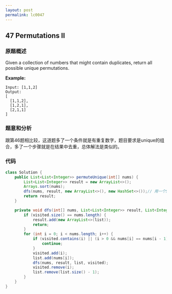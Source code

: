 ```yaml
---
layout: post
permalink: lc0047
---
```


## 47 Permutations II

### 原题概述

Given a collection of numbers that might contain duplicates, return all possible unique permutations.

**Example:**

```text
Input: [1,1,2]
Output:
[
  [1,1,2],
  [1,2,1],
  [2,1,1]
]
```

### 题意和分析

跟第46题相比较，这道题多了一个条件就是有重复数字，题目要求是unique的组合，多了一个步骤就是在结果中去重，总体解法是类似的。

### 代码

```java
class Solution {
    public List<List<Integer>> permuteUnique(int[] nums) {
        List<List<Integer>> result = new ArrayList<>();
        Arrays.sort(nums);
        dfs(nums, result, new ArrayList<>(), new HashSet<>());// 用一个Set或一维boolean数组来记录元素是否被用过
        return result;
    }

    private void dfs(int[] nums, List<List<Integer>> result, List<Integer> list, Set<Integer> visited) {
        if (visited.size() == nums.length) {
            result.add(new ArrayList<>(list));
            return;
        }
        for (int i = 0; i < nums.length; i++) {
            if (visited.contains(i) || (i > 0 && nums[i] == nums[i - 1] && !visited.contains(i - 1))) {
                continue;
            }
            visited.add(i);
            list.add(nums[i]);
            dfs(nums, result, list, visited);
            visited.remove(i);
            list.remove(list.size() - 1);
        }
    }
}
```
